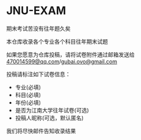 # JNU-EXAM

期末考试苦没有往年题久矣

本仓库收录各个专业各个科目往年期末试题

如果您愿意为仓库投稿，请将试卷附件通过邮箱发送给 470014599@qq.com/gubai.ovo@gmail.com

投稿请标注如下试卷信息：
- 专业(必填)
- 科目(必填)
- 年份(必填)
- 是否为江南大学往年试卷(可选)
- 投稿人昵称(可选，默认匿名)

我们将尽快邮件告知收录结果
